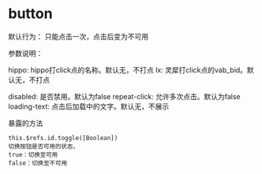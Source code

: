 # button

默认行为：
只能点击一次，点击后变为不可用

参数说明：

hippo: hippo打click点的名称。默认无，不打点
lx: 灵犀打click点的vab_bid。默认无，不打点

disabled: 是否禁用。默认为false
repeat-click: 允许多次点击。默认为false
loading-text: 点击后加载中的文字。默认无，不展示

暴露的方法
```
this.$refs.id.toggle([Boolean])
切换按钮是否可用的状态，
true：切换至可用
false：切换至不可用
```
